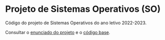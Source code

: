 # Projeto de Sistemas Operativos (SO)

Código do projeto de Sistemas Operativos do ano letivo 2022-2023.

Consultar o [enunciado do projeto](https://github.com/tecnico-so/enunciado-proj-so-2022-23) e o [código base](https://github.com/tecnico-so/projeto-so-2022-23).
